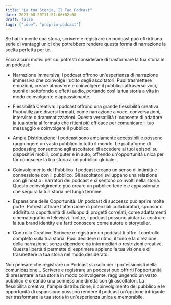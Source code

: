 ```yaml
---
title: "La tua Storia, Il Tuo Podcast"
date: 2023-08-20T11:51:06+02:00
draft: false
tags: ["idee", "proprio-podcast"]
---
```


Se hai in mente una storia, scrivere e registrare un podcast può offrirti una serie di vantaggi unici che potrebbero rendere questa forma di narrazione la scelta perfetta per te. 

Ecco alcuni motivi per cui potresti considerare di trasformare la tua storia in un podcast:

* Narrazione Immersiva: I podcast offrono un'esperienza di narrazione immersiva che coinvolge l'udito degli ascoltatori. Puoi trasmettere emozioni, creare atmosfere e coinvolgere il pubblico attraverso voci, suoni di sottofondo e effetti audio, portando così la tua storia a vita in modo coinvolgente e appassionante.

* Flessibilità Creativa: I podcast offrono una grande flessibilità creativa. Puoi utilizzare diversi formati, come narrazione a voce, conversazioni, interviste o drammatizzazioni. Questa versatilità ti consente di adattare la tua storia al formato che ritieni più efficace per comunicare il tuo messaggio e coinvolgere il pubblico.

* Ampia Distribuzione: I podcast sono ampiamente accessibili e possono raggiungere un vasto pubblico in tutto il mondo. Le piattaforme di podcasting consentono agli ascoltatori di accedere ai tuoi episodi su dispositivi mobili, computer e in auto, offrendo un'opportunità unica per far conoscere la tua storia a un pubblico globale.

* Coinvolgimento del Pubblico: I podcast creano un senso di intimità e connessione con il pubblico. Gli ascoltatori sviluppano una relazione con gli host o i narratori dei podcast e si sentono coinvolti nella storia. Questo coinvolgimento può creare un pubblico fedele e appassionato che seguirà la tua storia nel lungo termine.

* Espansione delle Opportunità: Un podcast di successo può aprire molte porte.
Potresti attirare l'attenzione di potenziali collaboratori, sponsor o addirittura opportunità di sviluppo di progetti correlati, come adattamenti cinematografici o televisivi. Inoltre, i podcast possono aiutarti a costruire la tua brand identity e a farti conoscere come autore o storyteller.

* Controllo Creativo: Scrivere e registrare un podcast ti offre il controllo completo sulla tua storia. Puoi decidere il ritmo, il tono e la direzione della narrazione, senza dipendere da intermediari o restrizioni creative. Questa libertà ti permette di esprimere appieno la tua visione e di trasmettere la tua storia nel modo desiderato.

Non pensare che registrare un Podcast sia solo per i professionisti della comunicazione...
Scrivere e registrare un podcast può offrirti l'opportunità di presentare la tua storia in modo coinvolgente, raggiungendo un vasto pubblico e creando una connessione diretta con gli ascoltatori. 
La flessibilità creativa, l'ampia distribuzione, il coinvolgimento del pubblico e le opportunità di espansione possono rendere il podcast un'opzione intrigante per trasformare la tua storia in un'esperienza unica e memorabile.